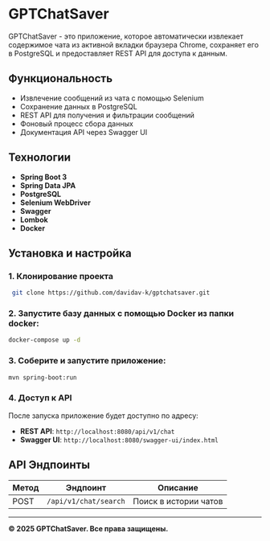 # GPTChatSaver

GPTChatSaver - это приложение, которое автоматически извлекает содержимое чата из активной вкладки браузера Chrome, сохраняет его в PostgreSQL и предоставляет REST API для доступа к данным.

## Функциональность
- Извлечение сообщений из чата с помощью Selenium
- Сохранение данных в PostgreSQL 
- REST API для получения и фильтрации сообщений
- Фоновый процесс сбора данных
- Документация API через Swagger UI


## Технологии
- **Spring Boot 3**
- **Spring Data JPA**
- **PostgreSQL**
- **Selenium WebDriver**
- **Swagger**
- **Lombok**
- **Docker**

## Установка и настройка
### 1. Клонирование проекта
```sh
 git clone https://github.com/davidav-k/gptchatsaver.git
```

### 2. Запустите базу данных с помощью Docker из папки docker:
```sh
docker-compose up -d
```

### 3. Соберите и запустите приложение:
```sh
mvn spring-boot:run
```

### 4. Доступ к API
После запуска приложение будет доступно по адресу:
- **REST API**: `http://localhost:8080/api/v1/chat`
- **Swagger UI**: `http://localhost:8080/swagger-ui/index.html`

## API Эндпоинты
| Метод  | Эндпоинт              | Описание               |
|--------|-----------------------|------------------------|
| POST   | `/api/v1/chat/search` | Поиск в истории чатов  |


---
**© 2025 GPTChatSaver. Все права защищены.**

